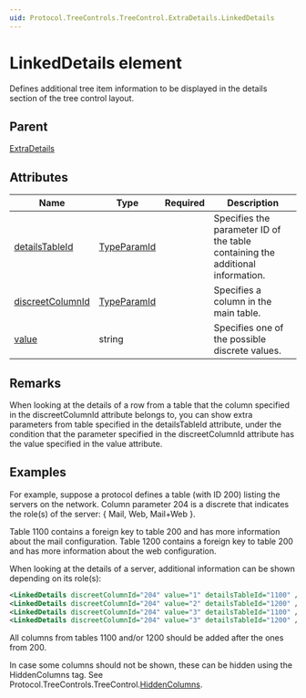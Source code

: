 ```yaml
---
uid: Protocol.TreeControls.TreeControl.ExtraDetails.LinkedDetails
---
```


# LinkedDetails element

Defines additional tree item information to be displayed in the details section of the tree control layout.

## Parent

[ExtraDetails](xref:Protocol.TreeControls.TreeControl.ExtraDetails)

## Attributes

|Name|Type|Required|Description|
|--- |--- |--- |--- |
|[detailsTableId](xref:Protocol.TreeControls.TreeControl.ExtraDetails.LinkedDetails-detailsTableId)|[TypeParamId](xref:Protocol-TypeParamId)||Specifies the parameter ID of the table containing the additional information.|
|[discreetColumnId](xref:Protocol.TreeControls.TreeControl.ExtraDetails.LinkedDetails-discreetColumnId)|[TypeParamId](xref:Protocol-TypeParamId)||Specifies a column in the main table.|
|[value](xref:Protocol.TreeControls.TreeControl.ExtraDetails.LinkedDetails-value)|string||Specifies one of the possible discrete values.|

## Remarks

When looking at the details of a row from a table that the column specified in the discreetColumnId attribute belongs to, you can show extra parameters from table specified in the detailsTableId attribute, under the condition that the parameter specified in the discreetColumnId attribute has the value specified in the value attribute.

## Examples

For example, suppose a protocol defines a table (with ID 200) listing the servers on the network. Column parameter 204 is a discrete that indicates the role(s) of the server: { Mail, Web, Mail+Web }.

Table 1100 contains a foreign key to table 200 and has more information about the mail configuration. Table 1200 contains a foreign key to table 200 and has more information about the web configuration.

When looking at the details of a server, additional information can be shown depending on its role(s):

```xml
<LinkedDetails discreetColumnId="204" value="1" detailsTableId="1100" /><!-- mail -->
<LinkedDetails discreetColumnId="204" value="2" detailsTableId="1200" /><!-- web -->
<LinkedDetails discreetColumnId="204" value="3" detailsTableId="1100" /><!-- mail+web -->
<LinkedDetails discreetColumnId="204" value="3" detailsTableId="1200" /><!-- mail+web -->
```

All columns from tables 1100 and/or 1200 should be added after the ones from 200.

In case some columns should not be shown, these can be hidden using the HiddenColumns tag. See Protocol.TreeControls.TreeControl.[HiddenColumns](xref:Protocol.TreeControls.TreeControl.HiddenColumns).
